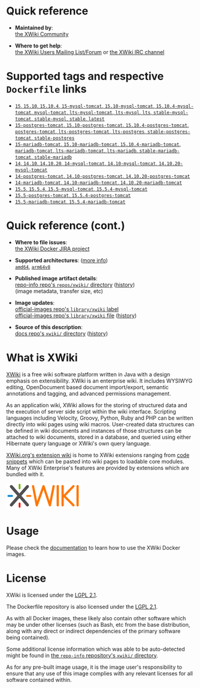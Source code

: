 <!--

********************************************************************************

WARNING:

    DO NOT EDIT "xwiki/README.md"

    IT IS AUTO-GENERATED

    (from the other files in "xwiki/" combined with a set of templates)

********************************************************************************

-->

# Quick reference

-	**Maintained by**:  
	[the XWiki Community](https://github.com/xwiki-contrib/docker-xwiki)

-	**Where to get help**:  
	[the XWiki Users Mailing List/Forum](http://dev.xwiki.org/xwiki/bin/view/Community/MailingLists) or [the XWiki IRC channel](http://dev.xwiki.org/xwiki/bin/view/Community/IRC)

# Supported tags and respective `Dockerfile` links

-	[`15`, `15.10`, `15.10.4`, `15-mysql-tomcat`, `15.10-mysql-tomcat`, `15.10.4-mysql-tomcat`, `mysql-tomcat`, `lts-mysql-tomcat`, `lts-mysql`, `lts`, `stable-mysql-tomcat`, `stable-mysql`, `stable`, `latest`](https://github.com/xwiki-contrib/docker-xwiki/blob/0e00caf4065269a4ceca96b772b789cabcf48ece/15/mysql-tomcat/Dockerfile)
-	[`15-postgres-tomcat`, `15.10-postgres-tomcat`, `15.10.4-postgres-tomcat`, `postgres-tomcat`, `lts-postgres-tomcat`, `lts-postgres`, `stable-postgres-tomcat`, `stable-postgres`](https://github.com/xwiki-contrib/docker-xwiki/blob/0e00caf4065269a4ceca96b772b789cabcf48ece/15/postgres-tomcat/Dockerfile)
-	[`15-mariadb-tomcat`, `15.10-mariadb-tomcat`, `15.10.4-mariadb-tomcat`, `mariadb-tomcat`, `lts-mariadb-tomcat`, `lts-mariadb`, `stable-mariadb-tomcat`, `stable-mariadb`](https://github.com/xwiki-contrib/docker-xwiki/blob/0e00caf4065269a4ceca96b772b789cabcf48ece/15/mariadb-tomcat/Dockerfile)
-	[`14`, `14.10`, `14.10.20`, `14-mysql-tomcat`, `14.10-mysql-tomcat`, `14.10.20-mysql-tomcat`](https://github.com/xwiki-contrib/docker-xwiki/blob/c0c657c87f969d33cec32d9884b64a93f9352b50/14/mysql-tomcat/Dockerfile)
-	[`14-postgres-tomcat`, `14.10-postgres-tomcat`, `14.10.20-postgres-tomcat`](https://github.com/xwiki-contrib/docker-xwiki/blob/c0c657c87f969d33cec32d9884b64a93f9352b50/14/postgres-tomcat/Dockerfile)
-	[`14-mariadb-tomcat`, `14.10-mariadb-tomcat`, `14.10.20-mariadb-tomcat`](https://github.com/xwiki-contrib/docker-xwiki/blob/c0c657c87f969d33cec32d9884b64a93f9352b50/14/mariadb-tomcat/Dockerfile)
-	[`15.5`, `15.5.4`, `15.5-mysql-tomcat`, `15.5.4-mysql-tomcat`](https://github.com/xwiki-contrib/docker-xwiki/blob/75fbc887160154a51b62ed5c1053d0a210fc8c22/15.5/mysql-tomcat/Dockerfile)
-	[`15.5-postgres-tomcat`, `15.5.4-postgres-tomcat`](https://github.com/xwiki-contrib/docker-xwiki/blob/75fbc887160154a51b62ed5c1053d0a210fc8c22/15.5/postgres-tomcat/Dockerfile)
-	[`15.5-mariadb-tomcat`, `15.5.4-mariadb-tomcat`](https://github.com/xwiki-contrib/docker-xwiki/blob/75fbc887160154a51b62ed5c1053d0a210fc8c22/15.5/mariadb-tomcat/Dockerfile)

# Quick reference (cont.)

-	**Where to file issues**:  
	[the XWiki Docker JIRA project](http://jira.xwiki.org/browse/XDOCKER)

-	**Supported architectures**: ([more info](https://github.com/docker-library/official-images#architectures-other-than-amd64))  
	[`amd64`](https://hub.docker.com/r/amd64/xwiki/), [`arm64v8`](https://hub.docker.com/r/arm64v8/xwiki/)

-	**Published image artifact details**:  
	[repo-info repo's `repos/xwiki/` directory](https://github.com/docker-library/repo-info/blob/master/repos/xwiki) ([history](https://github.com/docker-library/repo-info/commits/master/repos/xwiki))  
	(image metadata, transfer size, etc)

-	**Image updates**:  
	[official-images repo's `library/xwiki` label](https://github.com/docker-library/official-images/issues?q=label%3Alibrary%2Fxwiki)  
	[official-images repo's `library/xwiki` file](https://github.com/docker-library/official-images/blob/master/library/xwiki) ([history](https://github.com/docker-library/official-images/commits/master/library/xwiki))

-	**Source of this description**:  
	[docs repo's `xwiki/` directory](https://github.com/docker-library/docs/tree/master/xwiki) ([history](https://github.com/docker-library/docs/commits/master/xwiki))

# What is XWiki

[XWiki](http://xwiki.org) is a free wiki software platform written in Java with a design emphasis on extensibility. XWiki is an enterprise wiki. It includes WYSIWYG editing, OpenDocument based document import/export, semantic annotations and tagging, and advanced permissions management.

As an application wiki, XWiki allows for the storing of structured data and the execution of server side script within the wiki interface. Scripting languages including Velocity, Groovy, Python, Ruby and PHP can be written directly into wiki pages using wiki macros. User-created data structures can be defined in wiki documents and instances of those structures can be attached to wiki documents, stored in a database, and queried using either Hibernate query language or XWiki's own query language.

[XWiki.org's extension wiki](http://extensions.xwiki.org) is home to XWiki extensions ranging from [code snippets](http://snippets.xwiki.org) which can be pasted into wiki pages to loadable core modules. Many of XWiki Enterprise's features are provided by extensions which are bundled with it.

![logo](https://raw.githubusercontent.com/docker-library/docs/6fb07a8dacbad5cc548b87e4c267823a4aa98660/xwiki/logo.png)

# Usage

Please check the [documentation](https://github.com/xwiki-contrib/docker-xwiki/blob/master/README.md) to learn how to use the XWiki Docker images.

# License

XWiki is licensed under the [LGPL 2.1](https://github.com/xwiki-contrib/docker-xwiki/blob/master/LICENSE).

The Dockerfile repository is also licensed under the [LGPL 2.1](https://github.com/xwiki-contrib/docker-xwiki/blob/master/LICENSE).

As with all Docker images, these likely also contain other software which may be under other licenses (such as Bash, etc from the base distribution, along with any direct or indirect dependencies of the primary software being contained).

Some additional license information which was able to be auto-detected might be found in [the `repo-info` repository's `xwiki/` directory](https://github.com/docker-library/repo-info/tree/master/repos/xwiki).

As for any pre-built image usage, it is the image user's responsibility to ensure that any use of this image complies with any relevant licenses for all software contained within.
